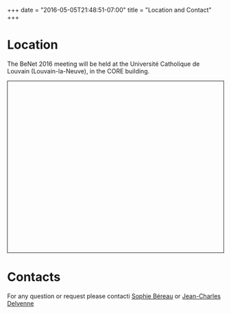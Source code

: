 +++
date = "2016-05-05T21:48:51-07:00"
title = "Location and Contact"
+++

# Location

The BeNet 2016 meeting will be held at the Université Catholique de Louvain
(Louvain-la-Neuve), in the CORE building.

<div id="mapid" style="width: 100%; height: 400px; border: solid 1px;"></div>

<script src="https://unpkg.com/leaflet@1.0.0-rc.3/dist/leaflet.js"></script>
<script>
var mymap = L.map('mapid', {
    center: [50.6695394, 4.6151262],
    zoom: 16
	});

var mburl = 'https://api.tiles.mapbox.com/v4/{id}/{z}/{x}/{y}.png?access_token=pk.eyJ1IjoibWFwYm94IiwiYSI6ImNpandmbXliNDBjZWd2M2x6bDk3c2ZtOTkifQ._QA7i5Mpkd_m30IGElHziw'

L.tileLayer(mburl, {
	maxZoom: 18,
	attribution: 'Map data &copy; <a href="http://openstreetmap.org">OpenStreetMap</a> contributors, ' +
		'<a href="http://creativecommons.org/licenses/by-sa/2.0/">CC-BY-SA</a>, ' +
		'Imagery © <a href="http://mapbox.com">Mapbox</a>',
	id: 'mapbox.streets'
}).addTo(mymap);


L.marker([50.6693, 4.6153]).addTo(mymap)
	.bindPopup("<b>CORE</b><br />BeNet2016").openPopup();

var popup = L.popup();
</script>

# Contacts
 
For any question or request please contacti
[Sophie Béreau](<mailto:sophie.bereau@gmail.com>)
or
[Jean-Charles Delvenne](<mailto:jean-charles.delvenne@uclouvain.be>)
